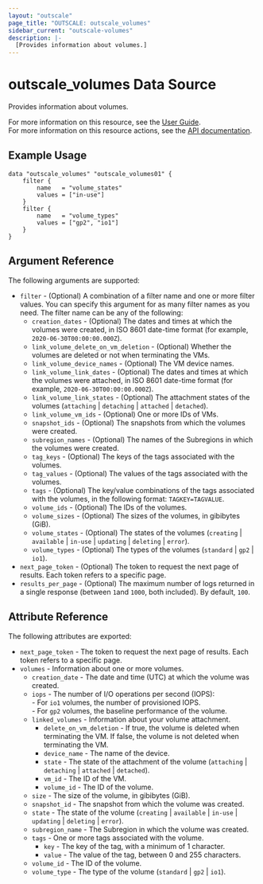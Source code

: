 ```yaml
---
layout: "outscale"
page_title: "OUTSCALE: outscale_volumes"
sidebar_current: "outscale-volumes"
description: |-
  [Provides information about volumes.]
---
```


# outscale_volumes Data Source

Provides information about volumes.

For more information on this resource, see the [User Guide](https://docs.outscale.com/en/userguide/About-Volumes.html).  
For more information on this resource actions, see the [API documentation](https://docs.outscale.com/api#3ds-outscale-api-volume).

## Example Usage

```hcl
data "outscale_volumes" "outscale_volumes01" {
    filter {
        name   = "volume_states"
        values = ["in-use"]
    }
    filter {
        name   = "volume_types"
        values = ["gp2", "io1"]
    }
}
```

## Argument Reference

The following arguments are supported:

* `filter` - (Optional) A combination of a filter name and one or more filter values. You can specify this argument for as many filter names as you need. The filter name can be any of the following:
    * `creation_dates` - (Optional) The dates and times at which the volumes were created, in ISO 8601 date-time format (for example, `2020-06-30T00:00:00.000Z`).
    * `link_volume_delete_on_vm_deletion` - (Optional) Whether the volumes are deleted or not when terminating the VMs.
    * `link_volume_device_names` - (Optional) The VM device names.
    * `link_volume_link_dates` - (Optional) The dates and times at which the volumes were attached, in ISO 8601 date-time format (for example, `2020-06-30T00:00:00.000Z`).
    * `link_volume_link_states` - (Optional) The attachment states of the volumes (`attaching` \| `detaching` \| `attached` \| `detached`).
    * `link_volume_vm_ids` - (Optional) One or more IDs of VMs.
    * `snapshot_ids` - (Optional) The snapshots from which the volumes were created.
    * `subregion_names` - (Optional) The names of the Subregions in which the volumes were created.
    * `tag_keys` - (Optional) The keys of the tags associated with the volumes.
    * `tag_values` - (Optional) The values of the tags associated with the volumes.
    * `tags` - (Optional) The key/value combinations of the tags associated with the volumes, in the following format: `TAGKEY=TAGVALUE`.
    * `volume_ids` - (Optional) The IDs of the volumes.
    * `volume_sizes` - (Optional) The sizes of the volumes, in gibibytes (GiB).
    * `volume_states` - (Optional) The states of the volumes (`creating` \| `available` \| `in-use` \| `updating` \| `deleting` \| `error`).
    * `volume_types` - (Optional) The types of the volumes (`standard` \| `gp2` \| `io1`).
* `next_page_token` - (Optional) The token to request the next page of results. Each token refers to a specific page.
* `results_per_page` - (Optional) The maximum number of logs returned in a single response (between `1`and `1000`, both included). By default, `100`.

## Attribute Reference

The following attributes are exported:

* `next_page_token` - The token to request the next page of results. Each token refers to a specific page.
* `volumes` - Information about one or more volumes.
    * `creation_date` - The date and time (UTC) at which the volume was created.
    * `iops` - The number of I/O operations per second (IOPS):<br />- For `io1` volumes, the number of provisioned IOPS.<br />- For `gp2` volumes, the baseline performance of the volume.
    * `linked_volumes` - Information about your volume attachment.
        * `delete_on_vm_deletion` - If true, the volume is deleted when terminating the VM. If false, the volume is not deleted when terminating the VM.
        * `device_name` - The name of the device.
        * `state` - The state of the attachment of the volume (`attaching` \| `detaching` \| `attached` \| `detached`).
        * `vm_id` - The ID of the VM.
        * `volume_id` - The ID of the volume.
    * `size` - The size of the volume, in gibibytes (GiB).
    * `snapshot_id` - The snapshot from which the volume was created.
    * `state` - The state of the volume (`creating` \| `available` \| `in-use` \| `updating` \| `deleting` \| `error`).
    * `subregion_name` - The Subregion in which the volume was created.
    * `tags` - One or more tags associated with the volume.
        * `key` - The key of the tag, with a minimum of 1 character.
        * `value` - The value of the tag, between 0 and 255 characters.
    * `volume_id` - The ID of the volume.
    * `volume_type` - The type of the volume (`standard` \| `gp2` \| `io1`).
